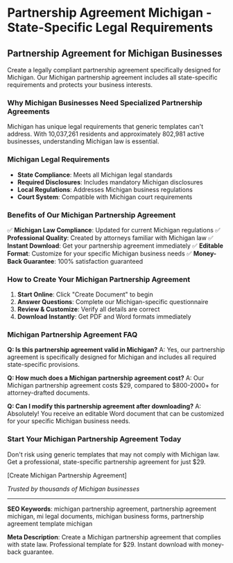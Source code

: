 # Partnership Agreement Michigan - State-Specific Legal Requirements

## Partnership Agreement for Michigan Businesses

Create a legally compliant partnership agreement specifically designed for Michigan. Our Michigan partnership agreement includes all state-specific requirements and protects your business interests.

### Why Michigan Businesses Need Specialized Partnership Agreements

Michigan has unique legal requirements that generic templates can't address. With 10,037,261 residents and approximately 802,981 active businesses, understanding Michigan law is essential.

### Michigan Legal Requirements

- **State Compliance**: Meets all Michigan legal standards
- **Required Disclosures**: Includes mandatory Michigan disclosures
- **Local Regulations**: Addresses Michigan business regulations
- **Court System**: Compatible with Michigan court requirements

### Benefits of Our Michigan Partnership Agreement

✅ **Michigan Law Compliance**: Updated for current Michigan regulations
✅ **Professional Quality**: Created by attorneys familiar with Michigan law
✅ **Instant Download**: Get your partnership agreement immediately
✅ **Editable Format**: Customize for your specific Michigan business needs
✅ **Money-Back Guarantee**: 100% satisfaction guaranteed

### How to Create Your Michigan Partnership Agreement

1. **Start Online**: Click "Create Document" to begin
2. **Answer Questions**: Complete our Michigan-specific questionnaire
3. **Review & Customize**: Verify all details are correct
4. **Download Instantly**: Get PDF and Word formats immediately

### Michigan Partnership Agreement FAQ

**Q: Is this partnership agreement valid in Michigan?**
A: Yes, our partnership agreement is specifically designed for Michigan and includes all required state-specific provisions.

**Q: How much does a Michigan partnership agreement cost?**
A: Our Michigan partnership agreement costs $29, compared to $800-2000+ for attorney-drafted documents.

**Q: Can I modify this partnership agreement after downloading?**
A: Absolutely! You receive an editable Word document that can be customized for your specific Michigan business needs.

### Start Your Michigan Partnership Agreement Today

Don't risk using generic templates that may not comply with Michigan law. Get a professional, state-specific partnership agreement for just $29.

[Create Michigan Partnership Agreement]

*Trusted by thousands of Michigan businesses*

---

**SEO Keywords**: michigan partnership agreement, partnership agreement michigan, mi legal documents, michigan business forms, partnership agreement template michigan

**Meta Description**: Create a Michigan partnership agreement that complies with state law. Professional template for $29. Instant download with money-back guarantee.
